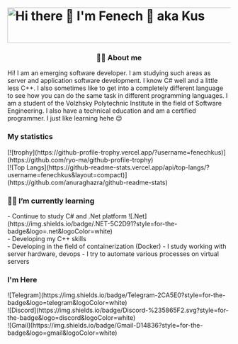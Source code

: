 <h1>
    <img src="https://img.shields.io/static/v1?message=Hey%21%20I%27m%20Fenech%20aka%20Kus&label=Owner&logo=dotnet&logoColor=000000&style=social" alt="Hi there 👋 I'm Fenech 🦊 aka Kus" width=700 height=80>
</h1>

<h3 align="center">💁‍♂️ About me </h3>
<div>
  Hi! I am an emerging software developer. I am studying such areas as server and application software development. I know C# well and a little less C++. I also sometimes like to get into a completely different language to see how you can do the same task in different programming languages. I am a student of the Volzhsky Polytechnic Institute in the field of Software Engineering. I also have a technical education and am a certified programmer. I just like learning hehe 😊
</div>

<h3> My statistics </h3>
[![trophy](https://github-profile-trophy.vercel.app/?username=fenechkus)](https://github.com/ryo-ma/github-profile-trophy) <br>
[![Top Langs](https://github-readme-stats.vercel.app/api/top-langs/?username=fenechkus&layout=compact)](https://github.com/anuraghazra/github-readme-stats)

<h3>🏋️‍♂️ I’m currently learning</h3>
<div>
- Continue to study C# and .Net platform ![.Net](https://img.shields.io/badge/.NET-5C2D91?style=for-the-badge&logo=.net&logoColor=white) <br>
- Developing my C++ skills<br>
- Developing in the field of containerization (Docker)
- I study working with server hardware, devops
- I try to automate various processes on virtual servers
</div>


<h3>I'm Here</h3>
<div>
![Telegram](https://img.shields.io/badge/Telegram-2CA5E0?style=for-the-badge&logo=telegram&logoColor=white) <br>
![Discord](https://img.shields.io/badge/Discord-%235865F2.svg?style=for-the-badge&logo=discord&logoColor=white) <br>
![Gmail](https://img.shields.io/badge/Gmail-D14836?style=for-the-badge&logo=gmail&logoColor=white)
</div>
<!--
**FenechKus/FenechKus** is a ✨ _special_ ✨ repository because its `README.md` (this file) appears on your GitHub profile.

Here are some ideas to get you started:

- 🔭 I’m currently working on ...
- 👯 I’m looking to collaborate on ...
- 🤔 I’m looking for help with ...
- 💬 Ask me about ...
- 📫 How to reach me: ...
- 😄 Pronouns: ...
- ⚡ Fun fact: ...
-->
